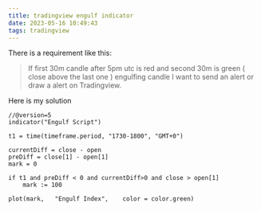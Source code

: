 ```yaml
---
title: tradingview engulf indicator
date: 2023-05-16 10:49:43
tags: tradingview
---
```

There is a requirement like this:

>If first 30m candle after 5pm utc is red and second 30m is green ( close above the last one ) engulfing candle I want to send an alert or draw a alert on Tradingview.

Here is my solution

```
//@version=5
indicator("Engulf Script")

t1 = time(timeframe.period, "1730-1800", "GMT+0")

currentDiff = close - open
preDiff = close[1] - open[1]
mark = 0

if t1 and preDiff < 0 and currentDiff>0 and close > open[1]
    mark := 100

plot(mark,   "Engulf Index",    color = color.green)
```